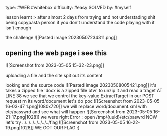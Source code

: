 type: #WEB #whitebox
difficulty: #easy
SOLVED by: #myself

lesson learnt > after almost 2 days from trying
and not understading shit being copypasta person
if you don't understand the code playing with it isn't enough

the challenge
![[Pasted image 20230507234311.png]] 
## opening the web page  i see this 

![[Screenshot from 2023-05-05 15-32-23.png]]

uploading a file and the site spit out its content 

looking and the source code 
![[Pasted image 20230508005421.png]] 
it's takes a zipped file 'docx is a zipped file btw' to unzip it and read a traget
AT LINE 38 we see that we control the key-value ExtractTarget in our POST request
rn its word/document let's do poc
![[Screenshot from 2023-05-05 16-03-47 1.png|1080x720]]
we will replace word/document.xml with etc/passwrd and see what will happen 
![[Screenshot from 2023-05-05 16-21-17.png|1028]]
we were right Error : open /tmp/{uuid}/etc/paswrd
NOW let's try ../../../../../../../flag
![[Screenshot from 2023-05-05 16-22-19.png|1028]]
WE GOT OUR FLAG :)
